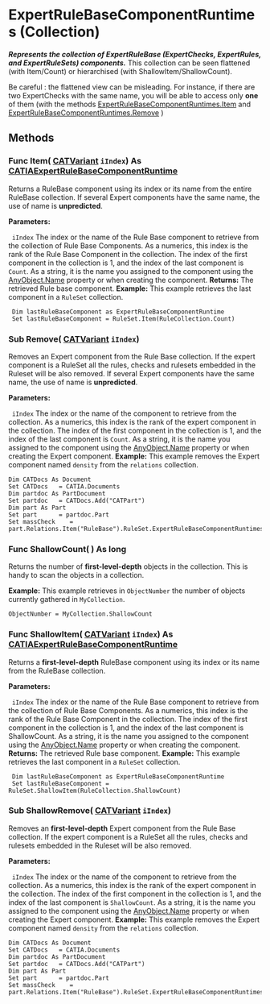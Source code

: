 # ExpertRuleBaseComponentRuntimes (Collection)

**_Represents the collection of ExpertRuleBase (ExpertChecks, ExpertRules, and ExpertRuleSets) components._**
This collection can be seen flattened (with Item/Count) or hierarchised (with ShallowItem/ShallowCount).

Be careful : the flattened view can be misleading. For instance, if there are two ExpertChecks with the same name, you will be able to access only **one** of them (with the methods [ExpertRuleBaseComponentRuntimes.Item](../GenKnowledgeInterfaces/interface_ExpertRuleBaseComponentRuntimes_204561.htm#Item) and [ExpertRuleBaseComponentRuntimes.Remove](../GenKnowledgeInterfaces/interface_ExpertRuleBaseComponentRuntimes_204561.htm#Remove) )

## Methods

### Func **Item**( [CATVariant](../System/typedef_CATVariant_20656.md)  `iIndex`) As [CATIAExpertRuleBaseComponentRuntime](../GenKnowledgeInterfaces/interface_ExpertRuleBaseComponentRuntime_190760.md)

Returns a RuleBase component using its index or its name from the entire RuleBase collection.  If several Expert components have the same name, the use of name is **unpredicted**.

**Parameters:**

` iIndex`      The index or the name of the Rule Base component to retrieve from the collection of Rule Base Components. As a numerics, this index is the rank of the Rule Base Component in the collection. The index of the first component in the collection is 1, and the index of the last component is `Count`. As a string, it is the name you assigned to the component using the
[AnyObject.Name](../System/interface_AnyObject_17321.htm#Name) property or when creating the component.  **Returns:**      The retrieved Rule base component.  **Example:**      This example retrieves the last component in a `RuleSet` collection.

```VBScript
 Dim lastRuleBaseComponent as ExpertRuleBaseComponentRuntime
 Set lastRuleBaseComponent = RuleSet.Item(RuleCollection.Count)

```

### Sub **Remove**( [CATVariant](../System/typedef_CATVariant_20656.md)  `iIndex`)

Removes an Expert component from the Rule Base collection. If the expert component is a RuleSet all the rules, checks and rulesets embedded in the Ruleset will be also removed.  If several Expert components have the same name, the use of name is **unpredicted**.

**Parameters:**

` iIndex`      The index or the name of the component to retrieve from the collection. As a numerics, this index is the rank of the expert component in the collection. The index of the first component in the collection is 1, and the index of the last component is `Count`. As a string, it is the name you assigned to the component using the
[AnyObject.Name](../System/interface_AnyObject_17321.htm#Name) property or when creating the Expert component.  **Example:**      This example removes the Expert component named `density` from the `relations` collection.

```VBScript
Dim CATDocs As Document
Set CATDocs   = CATIA.Documents
Dim partdoc As PartDocument
Set partdoc   = CATDocs.Add("CATPart")
Dim part As Part
Set part      = partdoc.Part
Set massCheck    = part.Relations.Item("RuleBase").RuleSet.ExpertRuleBaseComponentRuntimes.Remove("density")

```

### Func **ShallowCount**( ) As long

Returns the number of **first-level-depth** objects in the collection. This is handy to scan the objects in a collection.

**Example:**      This example retrieves in `ObjectNumber` the number of objects currently gathered in `MyCollection`.

```VBScript
ObjectNumber = MyCollection.ShallowCount

```

### Func **ShallowItem**( [CATVariant](../System/typedef_CATVariant_20656.md)  `iIndex`) As [CATIAExpertRuleBaseComponentRuntime](../GenKnowledgeInterfaces/interface_ExpertRuleBaseComponentRuntime_190760.md)

Returns a **first-level-depth** RuleBase component using its index or its name from the RuleBase collection.

**Parameters:**

` iIndex`      The index or the name of the Rule Base component to retrieve from the collection of Rule Base Components. As a numerics, this index is the rank of the Rule Base Component in the collection. The index of the first component in the collection is 1, and the index of the last component is ShallowCount. As a string, it is the name you assigned to the component using the
[AnyObject.Name](../System/interface_AnyObject_17321.htm#Name) property or when creating the component.  **Returns:**      The retrieved Rule base component.  **Example:**      This example retrieves the last component in a `RuleSet` collection.

```VBScript
 Dim lastRuleBaseComponent as ExpertRuleBaseComponentRuntime
 Set lastRuleBaseComponent = RuleSet.ShallowItem(RuleCollection.ShallowCount)

```

### Sub **ShallowRemove**( [CATVariant](../System/typedef_CATVariant_20656.md)  `iIndex`)

Removes an **first-level-depth** Expert component from the Rule Base collection. If the expert component is a RuleSet all the rules, checks and rulesets embedded in the Ruleset will be also removed.

**Parameters:**

` iIndex`      The index or the name of the component to retrieve from the collection. As a numerics, this index is the rank of the expert component in the collection. The index of the first component in the collection is 1, and the index of the last component is `ShallowCount`. As a string, it is the name you assigned to the component using the
[AnyObject.Name](../System/interface_AnyObject_17321.htm#Name) property or when creating the Expert component.  **Example:**      This example removes the Expert component named `density` from the `relations` collection.

```VBScript
Dim CATDocs As Document
Set CATDocs   = CATIA.Documents
Dim partdoc As PartDocument
Set partdoc   = CATDocs.Add("CATPart")
Dim part As Part
Set part      = partdoc.Part
Set massCheck    = part.Relations.Item("RuleBase").RuleSet.ExpertRuleBaseComponentRuntimes.ShallowRemove("density")

```